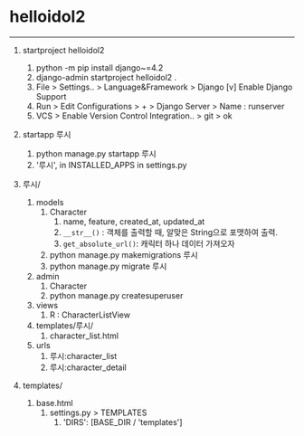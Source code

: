# helloidol2

---

1. startproject helloidol2
   1. python -m pip install django~=4.2
   2. django-admin startproject helloidol2 .
   3. File > Settings.. > Language&Framework > Django
      [v] Enable Django Support
   4. Run > Edit Configurations > + > Django Server > Name : runserver
   5. VCS > Enable Version Control Integration.. > git > ok

2. startapp 루시
   1. python manage.py startapp 루시
   2. '루시', in INSTALLED_APPS in settings.py

3. 루시/
   1. models
      1. Character
         1. name, feature, created_at, updated_at
         2. `__str__()` : 객체를 출력할 때, 알맞은 String으로 포맷하여 출력.
         3. `get_absolute_url()`: 캐릭터 하나 데이터 가져오자
      2. python manage.py makemigrations 루시
      3. python manage.py migrate 루시
   2. admin
      1. Character
      2. python manage.py createsuperuser
   3. views
      1. R : CharacterListView
   4. templates/루시/
      1. character_list.html
   5. urls
      1. 루시:character_list
      2. 루시:character_detail

4. templates/
   1. base.html
      1. settings.py > TEMPLATES
         1. 'DIRS': [BASE_DIR / 'templates']